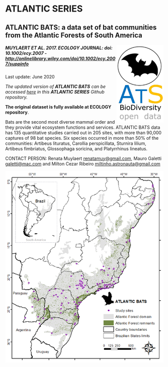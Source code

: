 # ATLANTIC SERIES

## ATLANTIC BATS: a data set of bat communities from the Atlantic Forests of South America	

##### <img align="right" width="150" src="ats_v02_bats1.jpg"> MUYLAERT ET AL. 2017. ECOLOGY JOURNAL: doi: 10.1002/ecy.2007 - http://onlinelibrary.wiley.com/doi/10.1002/ecy.2007/suppinfo

Last update: June 2020

*The updated version of **ATLANTIC BATS** can be accessed [here](https://github.com/LEEClab/Atlantic_series/blob/master/ATLANTIC_BATS/DATASET/2018_02_d21/ATLANTIC_BATS_2020_comp.xlsx) in this **ATLANTIC SERIES** Github repository.*

**The original dataset is fully available at ECOLOGY repository**. 


Bats are the second most diverse mammal order and they provide vital ecosystem functions and services. ATLANTIC BATS data has 135 quantitative studies carried out in 205 sites, with more than 90,000 captures of 98 bat species. Six species occurred in more than 50% of the communities: Artibeus lituratus, Carollia perspicillata, Sturnira lilium, Artibeus fimbriatus, Glossophaga soricina, and Platyrrhinus lineatus. 


CONTACT PERSON: Renata Muylaert <renatamuy@gmail.com>, Mauro Galetti <galetti@mac.com> and Milton Cezar Ribeiro <miltinho.astronauta@gmail.com>

<p align="center"> 
<img src="FIG01_major.png">
</p>



